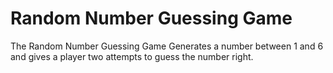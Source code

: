 # Random Number Guessing Game
The Random Number Guessing Game Generates
a number between 1 and 6 and gives a 
player two attempts to guess the number right.
